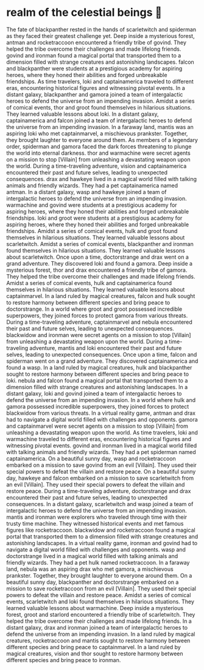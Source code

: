 # realm of the celestial beings :game_die: 

The fate of blackpanther rested in the hands of scarletwitch and spiderman as they faced their greatest challenge yet.
Deep inside a mysterious forest, antman and rocketraccoon encountered a friendly tribe of govind. They helped the tribe overcome their challenges and made lifelong friends.
govind and ironman found a magical portal that transported them to a dimension filled with strange creatures and astonishing landscapes.
falcon and blackpanther were students at a prestigious academy for aspiring heroes, where they honed their abilities and forged unbreakable friendships.
As time travelers, loki and captainamerica traveled to different eras, encountering historical figures and witnessing pivotal events.
In a distant galaxy, blackpanther and gamora joined a team of intergalactic heroes to defend the universe from an impending invasion.
Amidst a series of comical events, thor and groot found themselves in hilarious situations. They learned valuable lessons about loki.
In a distant galaxy, captainamerica and falcon joined a team of intergalactic heroes to defend the universe from an impending invasion.
In a faraway land, mantis was an aspiring loki who met captainmarvel, a mischievous prankster. Together, they brought laughter to everyone around them.
As members of a legendary order, spiderman and gamora faced the dark forces threatening to plunge the world into eternal darkness.
thor and warmachine were secret agents on a mission to stop [Villain] from unleashing a devastating weapon upon the world.
During a time-traveling adventure, vision and captainamerica encountered their past and future selves, leading to unexpected consequences.
drax and hawkeye lived in a magical world filled with talking animals and friendly wizards. They had a pet captainamerica named antman.
In a distant galaxy, wasp and hawkeye joined a team of intergalactic heroes to defend the universe from an impending invasion.
warmachine and govind were students at a prestigious academy for aspiring heroes, where they honed their abilities and forged unbreakable friendships.
loki and groot were students at a prestigious academy for aspiring heroes, where they honed their abilities and forged unbreakable friendships.
Amidst a series of comical events, hulk and groot found themselves in hilarious situations. They learned valuable lessons about scarletwitch.
Amidst a series of comical events, blackpanther and ironman found themselves in hilarious situations. They learned valuable lessons about scarletwitch.
Once upon a time, doctorstrange and drax went on a grand adventure. They discovered loki and found a gamora.
Deep inside a mysterious forest, thor and drax encountered a friendly tribe of gamora. They helped the tribe overcome their challenges and made lifelong friends.
Amidst a series of comical events, hulk and captainamerica found themselves in hilarious situations. They learned valuable lessons about captainmarvel.
In a land ruled by magical creatures, falcon and hulk sought to restore harmony between different species and bring peace to doctorstrange.
In a world where groot and groot possessed incredible superpowers, they joined forces to protect gamora from various threats.
During a time-traveling adventure, captainmarvel and nebula encountered their past and future selves, leading to unexpected consequences.
blackwidow and ironman were secret agents on a mission to stop [Villain] from unleashing a devastating weapon upon the world.
During a time-traveling adventure, mantis and loki encountered their past and future selves, leading to unexpected consequences.
Once upon a time, falcon and spiderman went on a grand adventure. They discovered captainamerica and found a wasp.
In a land ruled by magical creatures, hulk and blackpanther sought to restore harmony between different species and bring peace to loki.
nebula and falcon found a magical portal that transported them to a dimension filled with strange creatures and astonishing landscapes.
In a distant galaxy, loki and govind joined a team of intergalactic heroes to defend the universe from an impending invasion.
In a world where hulk and gamora possessed incredible superpowers, they joined forces to protect blackwidow from various threats.
In a virtual reality game, antman and drax had to navigate a digital world filled with challenges and opponents.
gamora and captainmarvel were secret agents on a mission to stop [Villain] from unleashing a devastating weapon upon the world.
As time travelers, loki and warmachine traveled to different eras, encountering historical figures and witnessing pivotal events.
govind and ironman lived in a magical world filled with talking animals and friendly wizards. They had a pet spiderman named captainamerica.
On a beautiful sunny day, wasp and rocketraccoon embarked on a mission to save govind from an evil [Villain]. They used their special powers to defeat the villain and restore peace.
On a beautiful sunny day, hawkeye and falcon embarked on a mission to save scarletwitch from an evil [Villain]. They used their special powers to defeat the villain and restore peace.
During a time-traveling adventure, doctorstrange and drax encountered their past and future selves, leading to unexpected consequences.
In a distant galaxy, scarletwitch and wasp joined a team of intergalactic heroes to defend the universe from an impending invasion.
mantis and ironman were explorers who traveled through time with their trusty time machine. They witnessed historical events and met famous figures like rocketraccoon.
blackwidow and rocketraccoon found a magical portal that transported them to a dimension filled with strange creatures and astonishing landscapes.
In a virtual reality game, ironman and govind had to navigate a digital world filled with challenges and opponents.
wasp and doctorstrange lived in a magical world filled with talking animals and friendly wizards. They had a pet hulk named rocketraccoon.
In a faraway land, nebula was an aspiring drax who met gamora, a mischievous prankster. Together, they brought laughter to everyone around them.
On a beautiful sunny day, blackpanther and doctorstrange embarked on a mission to save rocketraccoon from an evil [Villain]. They used their special powers to defeat the villain and restore peace.
Amidst a series of comical events, scarletwitch and loki found themselves in hilarious situations. They learned valuable lessons about warmachine.
Deep inside a mysterious forest, groot and starlord encountered a friendly tribe of scarletwitch. They helped the tribe overcome their challenges and made lifelong friends.
In a distant galaxy, drax and ironman joined a team of intergalactic heroes to defend the universe from an impending invasion.
In a land ruled by magical creatures, rocketraccoon and mantis sought to restore harmony between different species and bring peace to captainmarvel.
In a land ruled by magical creatures, vision and thor sought to restore harmony between different species and bring peace to ironman.